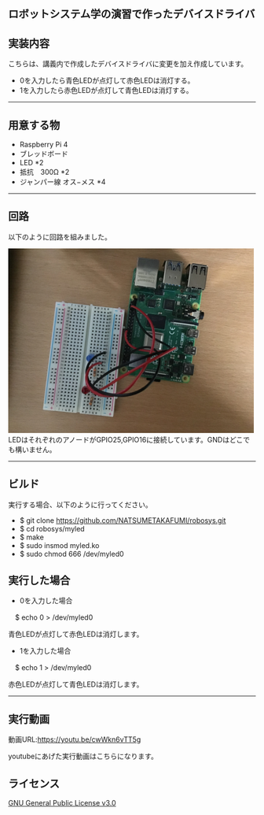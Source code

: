 ## ロボットシステム学の演習で作ったデバイスドライバ

## 実装内容
こちらは、講義内で作成したデバイスドライバに変更を加え作成しています。
* 0を入力したら青色LEDが点灯して赤色LEDは消灯する。
* 1を入力したら赤色LEDが点灯して青色LEDは消灯する。

---

## 用意する物
* Raspberry Pi 4 
* ブレッドボード
* LED *2
* 抵抗　300Ω *2
* ジャンパー線 オス−メス *4
---
## 回路
以下のように回路を組みました。

<img src=https://github.com/NATSUMETAKAFUMI/robosys/blob/main/IMG_0203%5B1%5D.JPG width=500px/>
LEDはそれぞれのアノードがGPIO25,GPIO16に接続しています。GNDはどこでも構いません。

---

## ビルド
実行する場合、以下のように行ってください。

* $ git clone https://github.com/NATSUMETAKAFUMI/robosys.git  
* $ cd robosys/myled  
* $ make  
* $ sudo insmod myled.ko  
* $ sudo chmod 666 /dev/myled0  

## 実行した場合
* 0を入力した場合

　$ echo 0 > /dev/myled0  

 青色LEDが点灯して赤色LEDは消灯します。

* 1を入力した場合

　$ echo 1 > /dev/myled0

赤色LEDが点灯して青色LEDは消灯します。

---
## 実行動画

動画URL:https://youtu.be/cwWkn6vTT5g

youtubeにあげた実行動画はこちらになります。

## ライセンス
[GNU General Public License v3.0](https://github.com/NATSUMETAKAFUMI/robosys/blob/main/COPYING)
